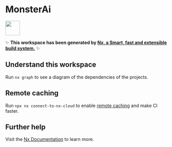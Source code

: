 # MonsterAi

<a alt="Nx logo" href="https://nx.dev" target="_blank" rel="noreferrer"><img src="https://raw.githubusercontent.com/nrwl/nx/master/images/nx-logo.png" width="45"></a>

✨ **This workspace has been generated by [Nx, a Smart, fast and extensible build system.](https://nx.dev)** ✨

## Understand this workspace

Run `nx graph` to see a diagram of the dependencies of the projects.


## Remote caching

Run `npx nx connect-to-nx-cloud` to enable [remote caching](https://nx.app) and make CI faster.

## Further help


Visit the [Nx Documentation](https://nx.dev) to learn more.
